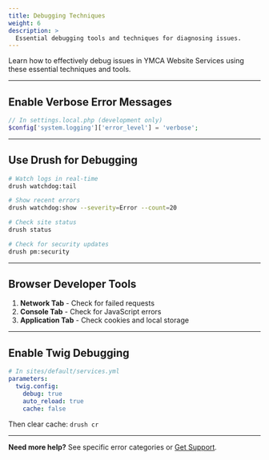 ```yaml
---
title: Debugging Techniques
weight: 6
description: >
  Essential debugging tools and techniques for diagnosing issues.
---
```


Learn how to effectively debug issues in YMCA Website Services using these essential techniques and tools.

---

## Enable Verbose Error Messages

```php
// In settings.local.php (development only)
$config['system.logging']['error_level'] = 'verbose';
```

---

## Use Drush for Debugging

```bash
# Watch logs in real-time
drush watchdog:tail

# Show recent errors
drush watchdog:show --severity=Error --count=20

# Check site status
drush status

# Check for security updates
drush pm:security
```

---

## Browser Developer Tools

1. **Network Tab** - Check for failed requests
2. **Console Tab** - Check for JavaScript errors
3. **Application Tab** - Check cookies and local storage

---

## Enable Twig Debugging

```yaml
# In sites/default/services.yml
parameters:
  twig.config:
    debug: true
    auto_reload: true
    cache: false
```

Then clear cache: `drush cr`

---

**Need more help?** See specific error categories or [Get Support](../#getting-help).
